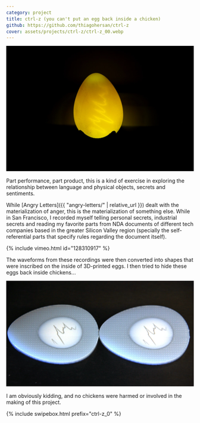 ```yaml
---
category: project
title: ctrl-z (you can't put an egg back inside a chicken)
github: https://github.com/thiagohersan/ctrl-z
cover: assets/projects/ctrl-z/ctrl-z_00.webp
---
```

![](/assets/projects/ctrl-z/ctrl-z_02.webp)

Part performance, part product, this is a kind of exercise in exploring the relationship between language and physical objects, secrets and sentiments.

While [Angry Letters]({{ "angry-letters/" | relative_url }}) dealt with the materialization of anger, this is the materialization of something else. While in San Francisco, I recorded myself telling personal secrets, industrial secrets and reading my favorite parts from NDA documents of different tech companies based in the greater Silicon Valley region (specially the self-referential parts that specify rules regarding the document itself).

{% include vimeo.html id="128310917" %}

The waveforms from these recordings were then converted into shapes that were inscribed on the inside of 3D-printed eggs. I then tried to hide these eggs back inside chickens...

![](/assets/projects/ctrl-z/ctrl-z_egg.webp)

I am obviously kidding, and no chickens were harmed or involved in the making of this project.

{% include swipebox.html prefix="ctrl-z_0" %}
